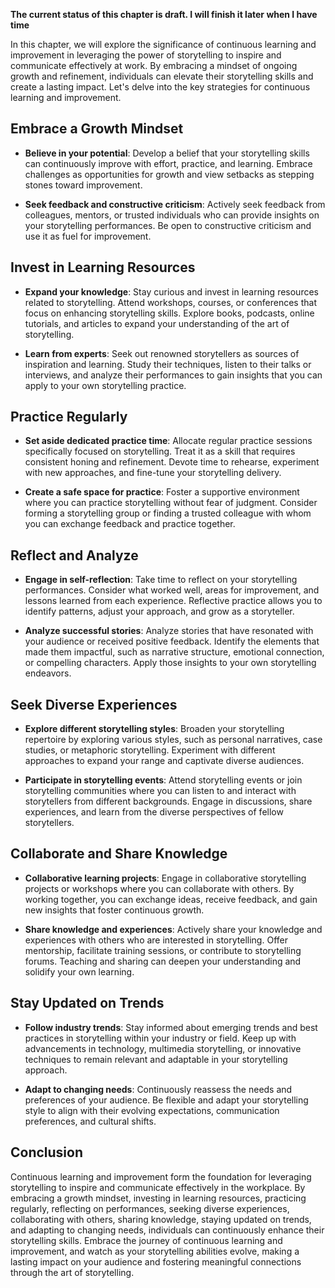 **The current status of this chapter is draft. I will finish it later when I have time**

In this chapter, we will explore the significance of continuous learning and improvement in leveraging the power of storytelling to inspire and communicate effectively at work. By embracing a mindset of ongoing growth and refinement, individuals can elevate their storytelling skills and create a lasting impact. Let's delve into the key strategies for continuous learning and improvement.

Embrace a Growth Mindset
------------------------

* **Believe in your potential**: Develop a belief that your storytelling skills can continuously improve with effort, practice, and learning. Embrace challenges as opportunities for growth and view setbacks as stepping stones toward improvement.

* **Seek feedback and constructive criticism**: Actively seek feedback from colleagues, mentors, or trusted individuals who can provide insights on your storytelling performances. Be open to constructive criticism and use it as fuel for improvement.

Invest in Learning Resources
----------------------------

* **Expand your knowledge**: Stay curious and invest in learning resources related to storytelling. Attend workshops, courses, or conferences that focus on enhancing storytelling skills. Explore books, podcasts, online tutorials, and articles to expand your understanding of the art of storytelling.

* **Learn from experts**: Seek out renowned storytellers as sources of inspiration and learning. Study their techniques, listen to their talks or interviews, and analyze their performances to gain insights that you can apply to your own storytelling practice.

Practice Regularly
------------------

* **Set aside dedicated practice time**: Allocate regular practice sessions specifically focused on storytelling. Treat it as a skill that requires consistent honing and refinement. Devote time to rehearse, experiment with new approaches, and fine-tune your storytelling delivery.

* **Create a safe space for practice**: Foster a supportive environment where you can practice storytelling without fear of judgment. Consider forming a storytelling group or finding a trusted colleague with whom you can exchange feedback and practice together.

Reflect and Analyze
-------------------

* **Engage in self-reflection**: Take time to reflect on your storytelling performances. Consider what worked well, areas for improvement, and lessons learned from each experience. Reflective practice allows you to identify patterns, adjust your approach, and grow as a storyteller.

* **Analyze successful stories**: Analyze stories that have resonated with your audience or received positive feedback. Identify the elements that made them impactful, such as narrative structure, emotional connection, or compelling characters. Apply those insights to your own storytelling endeavors.

Seek Diverse Experiences
------------------------

* **Explore different storytelling styles**: Broaden your storytelling repertoire by exploring various styles, such as personal narratives, case studies, or metaphoric storytelling. Experiment with different approaches to expand your range and captivate diverse audiences.

* **Participate in storytelling events**: Attend storytelling events or join storytelling communities where you can listen to and interact with storytellers from different backgrounds. Engage in discussions, share experiences, and learn from the diverse perspectives of fellow storytellers.

Collaborate and Share Knowledge
-------------------------------

* **Collaborative learning projects**: Engage in collaborative storytelling projects or workshops where you can collaborate with others. By working together, you can exchange ideas, receive feedback, and gain new insights that foster continuous growth.

* **Share knowledge and experiences**: Actively share your knowledge and experiences with others who are interested in storytelling. Offer mentorship, facilitate training sessions, or contribute to storytelling forums. Teaching and sharing can deepen your understanding and solidify your own learning.

Stay Updated on Trends
----------------------

* **Follow industry trends**: Stay informed about emerging trends and best practices in storytelling within your industry or field. Keep up with advancements in technology, multimedia storytelling, or innovative techniques to remain relevant and adaptable in your storytelling approach.

* **Adapt to changing needs**: Continuously reassess the needs and preferences of your audience. Be flexible and adapt your storytelling style to align with their evolving expectations, communication preferences, and cultural shifts.

Conclusion
----------

Continuous learning and improvement form the foundation for leveraging storytelling to inspire and communicate effectively in the workplace. By embracing a growth mindset, investing in learning resources, practicing regularly, reflecting on performances, seeking diverse experiences, collaborating with others, sharing knowledge, staying updated on trends, and adapting to changing needs, individuals can continuously enhance their storytelling skills. Embrace the journey of continuous learning and improvement, and watch as your storytelling abilities evolve, making a lasting impact on your audience and fostering meaningful connections through the art of storytelling.
